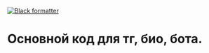 [![Black formatter](https://img.shields.io/badge/code%20style-black-000000.svg)](https://github.com/psf/black)

# Основной код для тг, био, бота.